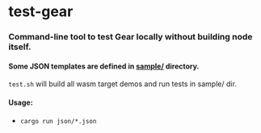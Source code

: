 # test-gear
### Command-line tool to test Gear locally without building node itself.

#### Some JSON templates are defined in [sample/](https://github.com/gear-tech/test-gear/tree/master/json "json/") directory.
`test.sh` will build all wasm target demos and run tests in sample/ dir.
#### Usage:
- `cargo run json/*.json`

